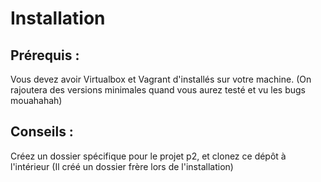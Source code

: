 # Installation

## Prérequis : 

Vous devez avoir Virtualbox et Vagrant d'installés sur votre machine. (On rajoutera des versions minimales quand vous aurez testé et vu les bugs mouahahah)

## Conseils : 

Créez un dossier spécifique pour le projet p2, et clonez ce dépôt à l'intérieur (Il créé un dossier frère lors de l'installation)


